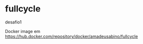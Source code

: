 # fullcycle
desafio1

Docker image em https://hub.docker.com/repository/docker/amadeusabino/fullcycle
